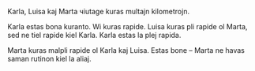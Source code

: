 Karla, Luisa kaj Marta чiutage kuras multajn kilometrojn.

Karla estas bona kuranto. Wi kuras rapide. Luisa kuras pli rapide ol Marta, sed ne tiel rapide kiel Karla. Karla estas la plej rapida.

Marta kuras malpli rapide ol Karla kaj Luisa. Estas bone – Marta ne havas saman rutinon kiel la aliaj.

